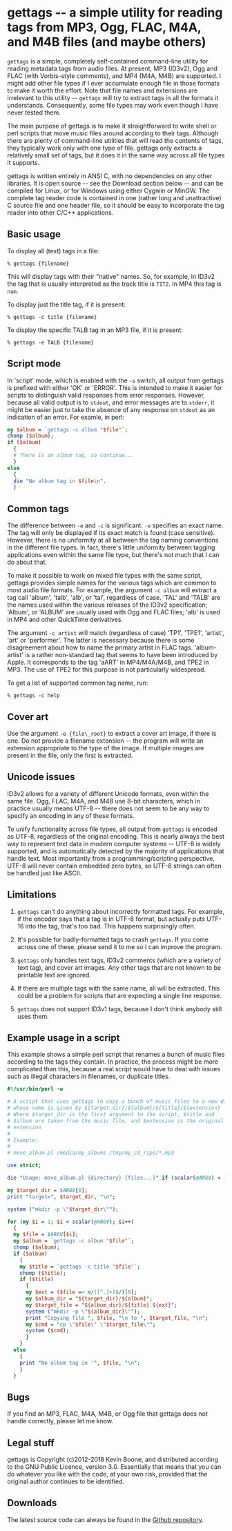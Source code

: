 # gettags -- a simple utility for reading tags from MP3, Ogg, FLAC, M4A, and M4B files (and maybe others)</h1>

`gettags` is a simple, completely self-contained command-line 
utility for 
reading metadata tags from
audio files. At present, MP3 (ID3v2), Ogg and FLAC 
(with Vorbis-style comments), and MP4 (M4A, M4B) are supported. 
I might add other file types
if I ever accumulate enough file in those formats to make it 
worth the effort. Note that file names and extensions are irrelevant to
this utility -- `gettags` 
will try to extract tags in all the formats it
understands. Consequently, some file types may work even though I have
never tested them. 


The main purpose of gettags is to make it straightforward to write
shell or perl scripts that move music files around according to their
tags. Although there are plenty of command-line utilities that will 
read the contents of
tags, they typically work only with one type of file. gettags only extracts
a relatively small set of tags, but it does it in the same way across all
file types it supports. 


gettags is written entirely in ANSI C, with no dependencies on any other 
libraries. It is open source -- see the 
Download section below -- and can be
compiled for Linux, or for Windows using either Cygwin or MinGW. 
The complete tag reader code is contained in one (rather long and
unattractive) C source file and one header file, so it should be 
easy to incorporate the tag reader into other C/C++ applications.

## Basic usage

To display all (text) tags in a file:

```
% gettags {filename}
```

This will display tags with their "native" names. So, for example, in ID3v2
the tag that is usually interpreted as the track title is `TIT2`.
In MP4 this tag is `nam`.


To display just the title tag, if it is present:

```
% gettags -c title {filename}
```

To display the specific TALB tag in an MP3 file, if it is present:

```
% gettags -e TALB {filename}
```


## Script mode

In 'script' mode, which is enabled with the `-s` switch, all
output from gettags is prefixed with either 'OK' or 'ERROR'. This is intended
to make it easier for scripts to distinguish valid responses from error
responses. However, because all valid output is to `stdout`, and
error messages are to `stderr`, it might be easier just to
take the absence of any response on `stdout` as an indication
of an error. For examle, in perl:


```perl
my $album = `gettags -c album "$file"`;
chomp ($album);
if ($album)
  {
  # There is an album tag, so continue...
  }
else
  {
  die "No album tag in $file\n".
  }
```

## Common tags

The difference between `-e` and `-c` is significant.
`-e` specifies an exact name. The tag will only be displayed if
its exact match is found (case sensitive). However, there is no uniformity
at all between the tag naming conventions in the different file types.
In fact, there's little uniformity between tagging applications even within
the same file type, but there's not much that I can do about that.


To make it possible to work on mixed file types with the same script, 
gettags provides simple names for the various tags which are common
to most audio file formats. 
For example, the
argument `-c album` will extract a tag call 'album', 
'talb', 'alb', or 'tal',
regardless of case. 'TAL' and 'TALB' are the names used within the 
various releases of the ID3v2 specification; 'Album', or 'ALBUM' are
usually used with Ogg and FLAC files; 'alb' is used in MP4 and other
QuickTime derivatives.


The argument `-c artist` will match (regardless of case)
'TP1', 'TPE1', 'artist', 'art' or 'performer'. The latter is necessary because
there is some disagreement about how to name the primary artist in 
FLAC tags. 'album-artist' is a rather non-standard tag that seems to have
been introduced by Apple. It corresponds to the tag 'aART' in MP4/M4A/M4B,
and TPE2 in MP3. The use of TPE2 for this purpose is not particularly
widespread.


To get a list of supported common tag name, run:

```
% gettags -c help
```


## Cover art

Use the argument `-o {file\_root}` to extract a cover art image,
if there is one. Do not provide a filename extension -- the program will
write an extension appropriate to the type of the image. If multiple images
are present in the file, only the first is extracted.


## Unicode issues

ID3v2 allows for a variety of different Unicode formats, even within the
same file. Ogg, FLAC, M4A, and M4B use 8-bit characters, which in 
practice usually
means UTF-8 --  there does not seem to be any way to specify an 
encoding in any of these formats.


To unify functionality across file types, 
all output from `gettags` is encoded as UTF-8, regardless of 
the original encoding. 
This is nearly always the best way to represent text data in modern 
computer systems -- UTF-8 is widely supported, and is automatically 
detected by the majority of applications that handle text. Most importantly
from a programming/scripting perspective, UTF-8 will never contain
embedded zero bytes, so UTF-8 strings can often be handled just like
ASCII.

## Limitations

1. `gettags` can't do anything about incorrectly formatted 
tags. For example,
if the encoder says that a tag is in UTF-8 format, but actually puts
UTF-16 into the tag, that's too bad. This happens surprisingly often.

2. It's possible for badly-formatted tags to crash `gettags`. 
If you 
come across one of these, please send it to me so I can improve the 
program.

3. `gettags` only handles text tags, ID3v2 comments 
(which are a variety
of text tag), and cover art images. Any other tags that are not known to
be printable text are ignored. 

4. If there are multiple tags with the same name, all will be extracted.
This could be a problem for scripts that are expecting a single line
response.

5. `gettags` does not support ID3v1 tags, because I don't 
think anybody still
uses them.


## Example usage in a script

This example shows a simple perl script that renames a bunch of music files
according to the tags they contain. In practice, the process might be
more complicated than this, because a real script would have to deal with
issues such as illegal characters in filenames, or duplicate titles.

```perl
#!/usr/bin/perl -w

# A script that uses gettags to copy a bunch of music files to a new directory
# whose name is given by ${target_dir}/${album}/${title}/${extension}
# Where $target_dir is the first argument to the script, $title and
# $album are taken from the music file, and $extension is the original file
# extension
#
# Example:
#
# move_album.pl /media/my_albums /tmp/my_cd_rips/*.mp3

use strict;

die "Usage: move_album.pl {directory} {files...}" if (scalar(@ARGV) < 1);

my $target_dir = $ARGV[0];
print "target=", $target_dir, "\n";

system ("mkdir -p \"$target_dir\"");

for (my $i = 1; $i < scalar(@ARGV); $i++)
  {
  my $file = $ARGV[$i];
  my $album = `gettags -c album "$file"`;
  chomp ($album);
  if ($album)
    {
    my $title = `gettags -c title "$file"`;
    chomp ($title);
    if ($title)
      {
      my $ext = ($file =~ m/([^.]+)$/)[0];
      my $album_dir = "${target_dir}/${album}";
      my $target_file = "${album_dir}/${title}.${ext}";
      system ("mkdir -p \"${album_dir}\"");
      print "Copying file ", $file, "\n to ", $target_file, "\n";
      my $cmd = "cp \"$file\" \"$target_file\""; 
      system ($cmd);
      }
    }
  else
    {
    print "No album tag in '", $file, "\n";
    }
  }
```

## Bugs

If you find an MP3, FLAC, M4A, M4B, or Ogg file that gettags does not handle
correctly, please let me know.


## Legal stuff

gettags is Copyright (c)2012-2018 Kevin Boone, and distributed according to the
GNU Public Licence, version 3.0. Essentially that means that you can
do whatever you like with the code, at your own risk, provided that
the original author continues to be identified.


## Downloads

The latest source code can always be found in the
<a href="http://github.com/kevinboone/gettags">Github repository</a>.


